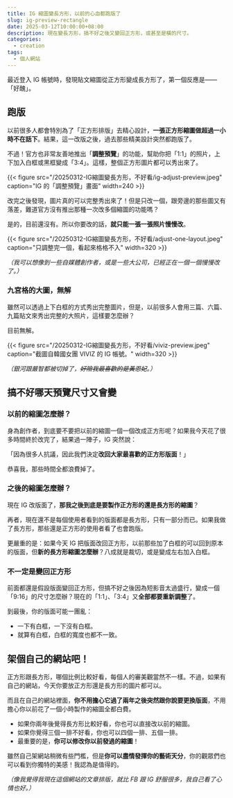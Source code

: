 ```yaml
---
title: IG 縮圖變長方形，以前的心血都跑版了
slug: ig-preview-rectangle
date: 2025-03-12T10:00:00+08:00
description: 現在變長方形，搞不好之後又變回正方形，或甚至是橫的尺寸。
categories:
  - creation
tags:
  - 個人網站
---
```

最近登入 IG 帳號時，發現貼文縮圖從正方形變成長方形了，第一個反應是——「好醜」。

## 跑版

以前很多人都會特別為了「正方形排版」去精心設計，**一張正方形縮圖做超過一小時不在話下**。結果，這一改版之後，過去那些精美設計突然都跑版了。

不過！官方也非常友善地推出「**調整預覽**」的功能，幫助你把「1:1」的照片，上下加入白框或黑框變成「3:4」。這樣，整個正方形圖片都可以秀出來了。

{{< figure src="/20250312-IG縮圖變長方形，不好看/ig-adjust-preview.jpeg" caption="IG 的「調整預覽」畫面" width=240 >}}

改完之後發現，圖片真的可以完整秀出來了！但是只改一個，跟旁邊的那些圖又有落差，難道官方沒有推出那種一次改多個縮圖的功能嗎？

是的，目前還沒有。所以你要改的話，**就只能一張一張照片慢慢改**。

{{< figure src="/20250312-IG縮圖變長方形，不好看/adjust-one-layout.jpeg" caption="只調整完一個，看起來格格不入" width=320 >}}

*（我可以想像到一些自媒體創作者，或是一些大公司，已經正在一個一個慢慢改了。）*

### 九宮格的大圖，無解

雖然可以透過上下白框的方式秀出完整圖片，但是，以前很多人會用三篇、六篇、九篇貼文來秀出完整的大照片，這樣要怎麼辦？

目前無解。

{{< figure src="/20250312-IG縮圖變長方形，不好看/viviz-preview.jpeg" caption="截圖自韓國女團 VIVIZ 的 IG 帳號。" width=320 >}}

*（銀河跟嚴智都被切掉了，~~好險我最喜歡的是黃恩妃~~。）*

## 搞不好哪天預覽尺寸又會變

### 以前的縮圖怎麼辦？

身為創作者，到底要不要把以前的縮圖一個一個改成正方形呢？如果我今天花了很多時間終於改完了，結果過一陣子，IG 突然說：

「因為很多人抗議，因此我們決定**改回大家最喜歡的正方形版面**！」

恭喜我，那些時間全都浪費掉了。

### 之後的縮圖怎麼辦？

現在 IG 改版面了，**那我之後到底是要製作正方形的還是長方形的縮圖**？

再者，現在還不是每個使用者看到的版面都是長方形，只有一部分而已。如果我做了長方形，那些還是正方形的使用者看了也會跑版。

更嚴重的是：如果今天 IG 把版面改回正方形，以前那些加了白框的可以回到原本的版面，但**新的長方形縮圖怎麼辦**？八成就是裁切，或是變成左右加入白框。

### 不一定是變回正方形

前面都還是假設版面變回正方形，但搞不好之後因為短影音太過盛行，變成一個「9:16」的尺寸怎麼辦？現在的「1:1」、「3:4」又**全部都要重新調整**了。

到最後，你的版面可能一團亂：

* 一下有白框，一下沒有白框。
* 就算有白框，白框的寬度也都不一致。

## 架個自己的網站吧！

正方形跟長方形，哪個比例比較好看，每個人的審美觀當然不一樣。不過，如果有自己的網站，今天你要放正方形還是長方形的圖片都可以。

而且在自己的網站裡面，**你不用擔心它過了兩年之後突然跟你說要更換版面**，不用擔心你以前花了一個小時製作的縮圖全都白費。

* 如果你兩年後覺得長方形比較好看，你也可以直接改以前的縮圖。
* 如果你覺得三個一排不好看，你也可以四個一排、五個一排。
* 最重要的是，**你可以修改你以前發過的縮圖**！

雖然自己架網站稍微有些門檻，但是**你可以盡情發揮你的藝術天分**，你的觀眾們也可以看到你獨特的美感！我認為是值得的。

*（像我覺得我現在這個網站的文章排版，就比 FB 跟 IG 舒服很多，我自己看了心情也好。）*